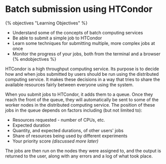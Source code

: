 # Batch submission using HTCondor

{% objectives "Learning Objectives" %}
* Understand some of the concepts of batch computing services
* Be able to submit a simple job to HTCondor
* Learn some techniques for submitting multiple, more complex jobs at once
* Monitor the progress of your jobs, both from the terminal and a browser
{% endobjectives %} 

HTCondor is a high throughput computing service. Its purpose is to decide how and when jobs submitted by users should be run using the distributed computing service. It makes these decisions in a way that tries to share the available resources fairly between everyone using the system.

When you submit jobs to HTCondor, it adds them to a queue. Once they reach the front of the queue, they will automatically be sent to some of the worker nodes in the distributed computing service. The position of these jobs in the queue depends on factors including (but not limited to):

* Resources requested - number of CPUs, etc.
* Expected duration
* Quantity, and expected durations, of other users' jobs
* Share of resources being used by different experiments
* Your priority score *(discussed more later)*

The jobs are then run on the nodes they were assigned to, and the output is returned to the user, along with any errors and a log of what took place.
